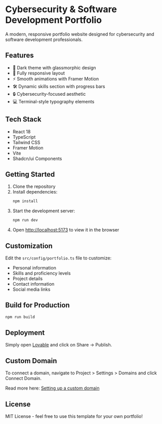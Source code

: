 # Cybersecurity & Software Development Portfolio

A modern, responsive portfolio website designed for cybersecurity and software development professionals.

## Features

- 🎨 Dark theme with glassmorphic design
- 📱 Fully responsive layout
- ⚡ Smooth animations with Framer Motion
- 🛠️ Dynamic skills section with progress bars
- 🔒 Cybersecurity-focused aesthetic
- 💻 Terminal-style typography elements

## Tech Stack

- React 18
- TypeScript
- Tailwind CSS
- Framer Motion
- Vite
- Shadcn/ui Components

## Getting Started

1. Clone the repository
2. Install dependencies:
   ```bash
   npm install
   ```
3. Start the development server:
   ```bash
   npm run dev
   ```
4. Open [http://localhost:5173](http://localhost:5173) to view it in the browser

## Customization

Edit the `src/config/portfolio.ts` file to customize:
- Personal information
- Skills and proficiency levels
- Project details
- Contact information
- Social media links

## Build for Production

```bash
npm run build
```

## Deployment

Simply open [Lovable](https://lovable.dev/projects/ad34ca4b-ac6f-47bd-9375-2c782068d91d) and click on Share -> Publish.

## Custom Domain

To connect a domain, navigate to Project > Settings > Domains and click Connect Domain.

Read more here: [Setting up a custom domain](https://docs.lovable.dev/tips-tricks/custom-domain#step-by-step-guide)

## License

MIT License - feel free to use this template for your own portfolio!
